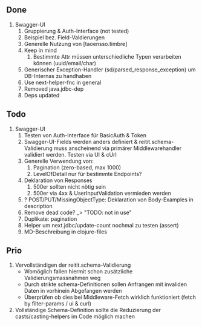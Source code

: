
Done
--
1. Swagger-UI
   1. Gruppierung & Auth-Interface (not tested)
   2. Beispiel bez. Field-Valdierungen
   3. Generelle Nutzung von [taoensso.timbre]
   4. Keep in mind
      1. Bestimmte Attr müssen unterschiedliche Typen verarbeiten können (uuid/email/char)
   5. Generischer Exception-Handler (sd/parsed_response_exception) um DB-Internas zu handhaben
   6. Use next-helper-fnc in general
   7. Removed java.jdbc-dep
   8. Deps updated


Todo
--
1. Swagger-UI
   1. Testen von Auth-Interface für BasicAuth & Token
   2. Swagger-UI-Fields werden anders definiert & reitit.schema-Validierung muss anscheinend 
      via primärer Middlewarehandler validiert werden. Testen via UI & cUrl
   3. Generelle Verwendung von:
      1. Pagination (zero-based, max 1000)
      2. LevelOfDetail nur für bestimmte Endpoints?
   4. Deklaration von Responses
      1. 500er sollten nicht nötig sein
      2. 500er via 4xx & UserInputValidation vermieden werden
   5. ? POST/PUT/MissingObjectType: Deklaration von Body-Examples in description
   6. Remove dead code? _> "TODO: not in use" 
   7. Duplikate: pagination
   8. Helper um next.jdbc/update-count nochmal zu testen (assert)
   9. MD-Beschreibung in clojure-files


Prio
--
1. Vervollständigen der reitit.schema-Validierung
   - Womöglich fallen hiermit schon zusätzliche Validierungsmassnahmen weg
   - Durch strikte schema-Definitionen sollen Anfrangen mit invaliden Daten in vorhinein Abgefangen werden
   - Überprüfen ob dies bei Middleware-Fetch wirklich funktioniert (fetch by filter-params / ui & curl)
2. Vollständige Schema-Definition sollte die Reduzierung der casts/casting-helpers im Code möglich machen